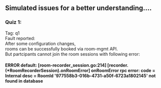 ## Simulated issues for a better understanding....
### Quiz 1:
Tag: q1 <br>
Fault reported: <br>
After some configuration changes, <br>
rooms can be successfully booked via room-mgmt API. <br>
But partcipants cannot join the room sessions with following error:
#### ERROR default: [room-recorder_session.go:214] [recorder.(*RoomRecorderSession).onRoomError] onRoomError rpc error: code = Internal desc = RoomId '977558b3-016b-4731-a50f-6723a1802145' not found in database  <br>
